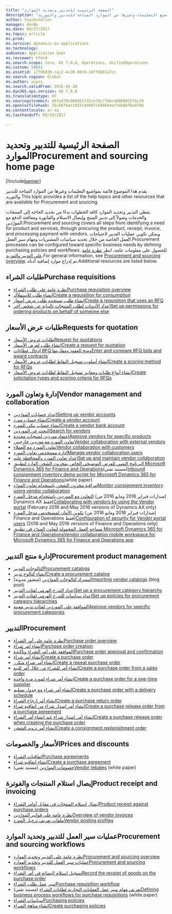 ```yaml
---
title: "الصفحة الرئيسية للتدبير وتحديد الموارد"
description: "يقدم هذا الموضوع قائمة بمواضيع التعليمات وغيرها من الموارد المتاحة للتدبير والتوريد."
author: YuyuScheller
manager: AnnBe
ms.date: 09/27/2017
ms.topic: article
ms.prod: 
ms.service: dynamics-ax-applications
ms.technology: 
audience: Application User
ms.reviewer: kfend
ms.search.scope: Core, AX 7.0.0, Operations, UnifiedOperations
ms.custom: 50651
ms.assetid: 17f06036-cac2-4c28-8dc6-1dff6b81a7cc
ms.search.region: Global
ms.author: yuyus
ms.search.validFrom: 2016-02-28
ms.dyn365.ops.version: AX 7.0.0
ms.translationtype: HT
ms.sourcegitcommit: d67ad79c068651f32ce7dc776bc460698557bc29
ms.openlocfilehash: 26cbbfbec1d2314d007cb880b4af1db8bf8a8786
ms.contentlocale: ar-sa
ms.lasthandoff: 09/29/2017

---
```


# <a name="procurement-and-sourcing-home-page"></a><span data-ttu-id="13d2c-103">الصفحة الرئيسية للتدبير وتحديد الموارد</span><span class="sxs-lookup"><span data-stu-id="13d2c-103">Procurement and sourcing home page</span></span>

[!include[banner](../includes/banner.md)]


<span data-ttu-id="13d2c-104">يقدم هذا الموضوع قائمة بمواضيع التعليمات وغيرها من الموارد المتاحة للتدبير والتوريد.</span><span class="sxs-lookup"><span data-stu-id="13d2c-104">This topic provides a list of the help topics and other resources that are available for Procurement and sourcing.</span></span>

<span data-ttu-id="13d2c-105">يغطي التدبير وتحديد الموارد كافة الخطوات بدءًا من تحديد الحاجة إلى المنتجات والخدمات وصولاً إلى تدبير المنتج وإيصال الاستلام والفاتورة ومعالجة الدفع مع المورّدين.</span><span class="sxs-lookup"><span data-stu-id="13d2c-105">Procurement and sourcing covers all steps from identifying a need for product and services, through procuring the product, receipt, invoice, and processing payment with vendors.</span></span> <span data-ttu-id="13d2c-106">ويمكن تكوين عمليات التدبير لاحتياجات العمل الخاصة من خلال تحديد سياسات المشتريات ومهام سير العمل.</span><span class="sxs-lookup"><span data-stu-id="13d2c-106">Procurement processes can be configured toward specific business needs by defining purchasing policies and workflows.</span></span> <span data-ttu-id="13d2c-107">للحصول على معلومات عامة، انظر [نظرة عامة على التدبير والتوريد‬](procurement-sourcing-overview.md).</span><span class="sxs-lookup"><span data-stu-id="13d2c-107">For general information, see [Procurement and sourcing overview](procurement-sourcing-overview.md).</span></span> <span data-ttu-id="13d2c-108">تم إدراج موارد إضافية أدناه.</span><span class="sxs-lookup"><span data-stu-id="13d2c-108">Additional resources are listed below.</span></span>

## <a name="purchase-requisitions"></a><span data-ttu-id="13d2c-109">طلبات الشراء</span><span class="sxs-lookup"><span data-stu-id="13d2c-109">Purchase requisitions</span></span>
-   [<span data-ttu-id="13d2c-110">نظرة عامة على طلب الشراء</span><span class="sxs-lookup"><span data-stu-id="13d2c-110">Purchase requisition overview</span></span>](purchase-requisitions-overview.md)
-   [<span data-ttu-id="13d2c-111">إنشاء طلب للاستهلاك</span><span class="sxs-lookup"><span data-stu-id="13d2c-111">Create a requisition for consumption</span></span>](tasks/create-requisition-consumption.md)
-   [<span data-ttu-id="13d2c-112">إنشاء طلب يستخدم طلب عرض أسعار</span><span class="sxs-lookup"><span data-stu-id="13d2c-112">Create a requisition that uses an RFQ</span></span>](tasks/create-requisition-uses-rfq.md)
-   [<span data-ttu-id="13d2c-113">إعداد الأذونات لطلب المنتجات بالنيابة عن شخص آخر</span><span class="sxs-lookup"><span data-stu-id="13d2c-113">Set up permissions for ordering products on behalf of someone else</span></span>](tasks/set-up-permissions-ordering-products.md)

## <a name="requests-for-quotation"></a><span data-ttu-id="13d2c-114">طلبات عرض الأسعار</span><span class="sxs-lookup"><span data-stu-id="13d2c-114">Requests for quotation</span></span>
-   [<span data-ttu-id="13d2c-115">طلبات عروض الأسعار</span><span class="sxs-lookup"><span data-stu-id="13d2c-115">Request for quotations</span></span>](request-quotations.md)
-   [<span data-ttu-id="13d2c-116">إنشاء طلب لعرض الأسعار</span><span class="sxs-lookup"><span data-stu-id="13d2c-116">Create a request for quotation</span></span>](tasks/create-request-quotation.md)
-   [<span data-ttu-id="13d2c-117">إدخال عطاءات RFQ ومنح العقود ومقارنتها</span><span class="sxs-lookup"><span data-stu-id="13d2c-117">Enter and compare RFQ bids and award contracts</span></span>](tasks/enter-compare-rfq-bids-award-contracts.md)
-   [<span data-ttu-id="13d2c-118">إنشاء أسلوب تسجيل النقاط لطلبات عروض الأسعار</span><span class="sxs-lookup"><span data-stu-id="13d2c-118">Create a scoring method for RFQs</span></span>](tasks/create-scoring-method-rfqs.md)
-   [<span data-ttu-id="13d2c-119">إنشاء أنواع طلبات ومعايير تسجيل النقاط‬ لطلبات عروض الأسعار</span><span class="sxs-lookup"><span data-stu-id="13d2c-119">Create solicitation types and scoring criteria for RFQs</span></span>](tasks/create-solicitation-types-scoring-criteria-rfqs.md)

## <a name="vendor-management-and-collaboration"></a><span data-ttu-id="13d2c-120">إدارة وتعاون المورد‬</span><span class="sxs-lookup"><span data-stu-id="13d2c-120">Vendor management and collaboration</span></span>
-   [<span data-ttu-id="13d2c-121">إعداد حسابات المورّدين</span><span class="sxs-lookup"><span data-stu-id="13d2c-121">Setting up vendor accounts</span></span>](set-up-vendor-accounts.md)
-   [<span data-ttu-id="13d2c-122">إنشاء حساب مورد</span><span class="sxs-lookup"><span data-stu-id="13d2c-122">Create a vendor account</span></span>](tasks/create-vendor-account.md)
-   [<span data-ttu-id="13d2c-123">إنشاء حساب بنكي للمورد</span><span class="sxs-lookup"><span data-stu-id="13d2c-123">Create a vendor bank account</span></span>](tasks/create-vendor-bank-account.md)
-   [<span data-ttu-id="13d2c-124">البحث عن الموردين</span><span class="sxs-lookup"><span data-stu-id="13d2c-124">Search for vendors</span></span>](tasks/search-vendors.md)
-   [<span data-ttu-id="13d2c-125">اعتماد موردين لمنتجات محددة</span><span class="sxs-lookup"><span data-stu-id="13d2c-125">Approve vendors for specific products</span></span>](tasks/approve-vendors-specific-products.md)
-   [<span data-ttu-id="13d2c-126">تعاون المورد مع موردين خارجيين</span><span class="sxs-lookup"><span data-stu-id="13d2c-126">Vendor collaboration with external vendors</span></span>](vendor-collaboration-work-external-vendors.md)
-   [<span data-ttu-id="13d2c-127">تعاون المورد مع العملاء</span><span class="sxs-lookup"><span data-stu-id="13d2c-127">Vendor collaboration with customers</span></span>](vendor-collaboration-work-customers-dynamics-365-operations.md)
-   [<span data-ttu-id="13d2c-128">إدارة مستخدمي تعاون المورد‬</span><span class="sxs-lookup"><span data-stu-id="13d2c-128">Manage vendor collaboration users</span></span>](manage-vendor-collaboration-users.md)
-   [<span data-ttu-id="13d2c-129">إعداد تعاون المورد والمحافظة عليه</span><span class="sxs-lookup"><span data-stu-id="13d2c-129">Set up and maintain vendor collaboration</span></span>](set-up-maintain-vendor-collaboration.md)
-   <span data-ttu-id="13d2c-130">[البرنامج النصي للعرض التوضيحي الخاص بمخزون الشحن الوارد لتطبيق Microsoft Dynamics 365 for Finance and Operations](https://mbs.microsoft.com/customersource/northamerica/AX/learning/documentation/white-papers/InboundConsignmentInventoryDemoScriptDynamics365Operations)(مستند تقني)</span><span class="sxs-lookup"><span data-stu-id="13d2c-130">[Inbound consignment inventory demo script for Microsoft Dynamics 365 for Finance and Operations](https://mbs.microsoft.com/customersource/northamerica/AX/learning/documentation/white-papers/InboundConsignmentInventoryDemoScriptDynamics365Operations)(white paper)</span></span>
-   [<span data-ttu-id="13d2c-131">مراقبة مخزون الشحن باستخدام تعاون المورّد</span><span class="sxs-lookup"><span data-stu-id="13d2c-131">Monitor consignment inventory using vendor collaboration</span></span>](../inventory/tasks/monitor-consignment-inventory-vendor-collaboration.md)
-   <span data-ttu-id="13d2c-132">[التعاون مع الموردين باستخدام مدخل المورد](collaborate-vendors-vendor-portal.md)  (إصدارات فبراير 2016 ومايو 2016 من Dynamics AX فقط)</span><span class="sxs-lookup"><span data-stu-id="13d2c-132">[Collaborating with vendors by using the Vendor portal](collaborate-vendors-vendor-portal.md)  (February 2016 and May 2016 versions of Dynamics AX only)</span></span>
-   <span data-ttu-id="13d2c-133">[تكوين الأمان لمستخدمي مدخل المورد](configure-security-vendor-portal-users.md) (إصدارات فبراير 2016 ومايو 2016 من Finance and Operations فقط)</span><span class="sxs-lookup"><span data-stu-id="13d2c-133">[Configuration of security for Vendor portal users](configure-security-vendor-portal-users.md) (2016 and May 2016 versions of Finance and Operations only)</span></span>
-   [<span data-ttu-id="13d2c-134">مساحة العمل المحمولة‬ لتعاون المورّد في تطبيق Microsoft Dynamics 365 for Finance and Operations</span><span class="sxs-lookup"><span data-stu-id="13d2c-134">Vendor collaboration mobile workspace for Microsoft Dynamics 365 for Finance and Operations app</span></span>](vendor-collaboration-mobile-workspace.md)

## <a name="procurement-product-management"></a><span data-ttu-id="13d2c-135">إدارة منتج التدبير</span><span class="sxs-lookup"><span data-stu-id="13d2c-135">Procurement product management</span></span>
-   [<span data-ttu-id="13d2c-136">كتالوجات التدبير</span><span class="sxs-lookup"><span data-stu-id="13d2c-136">Procurement catalogs</span></span>](procurement-catalogs.md)
-   [<span data-ttu-id="13d2c-137">إنشاء كتالوج تدبير</span><span class="sxs-lookup"><span data-stu-id="13d2c-137">Create a procurement catalog</span></span>](tasks/create-procurement-catalog.md)
-   <span data-ttu-id="13d2c-138">[استيراد كتالوجات المورّدين](https://blogs.msdn.microsoft.com/dynamicsaxscm/2016/05/25/vendor-catalogs-in-dynamics-ax/) (منشور مدونة)</span><span class="sxs-lookup"><span data-stu-id="13d2c-138">[Importing vendor catalogs](https://blogs.msdn.microsoft.com/dynamicsaxscm/2016/05/25/vendor-catalogs-in-dynamics-ax/) (blog post)</span></span>
-   [<span data-ttu-id="13d2c-139">إعداد التدرج الهرمي لفئات التدبير</span><span class="sxs-lookup"><span data-stu-id="13d2c-139">Set up a procurement category hierarchy</span></span>](tasks/set-up-procurement-category-hierarchy.md)
-   [<span data-ttu-id="13d2c-140">إعداد سياسات للتدرج الهرمي لفئات التدبير</span><span class="sxs-lookup"><span data-stu-id="13d2c-140">Set up policies for procurement category hierarchies</span></span>](tasks/set-up-policies-procurement-category-hierarchies.md)
-   [<span data-ttu-id="13d2c-141">الموافقة على الموردين لفئات تدبير معينة</span><span class="sxs-lookup"><span data-stu-id="13d2c-141">Approve vendors for specific procurement categories</span></span>](tasks/approve-vendors-specific-procurement-categories.md)

## <a name="procurement"></a><span data-ttu-id="13d2c-142">التدبير</span><span class="sxs-lookup"><span data-stu-id="13d2c-142">Procurement</span></span>
-   [<span data-ttu-id="13d2c-143">نظرة عامة على أمر الشراء</span><span class="sxs-lookup"><span data-stu-id="13d2c-143">Purchase order overview</span></span>](purchase-order-overview.md)
-   [<span data-ttu-id="13d2c-144">إنشاء أمر شراء</span><span class="sxs-lookup"><span data-stu-id="13d2c-144">Purchase order creation</span></span>](purchase-order-creation.md)
-   [<span data-ttu-id="13d2c-145">الموافقة على أمر الشراء وتأكيده</span><span class="sxs-lookup"><span data-stu-id="13d2c-145">Purchase order approval and confirmation</span></span>](purchase-order-approval-confirmation.md)
-   [<span data-ttu-id="13d2c-146">إنشاء أمر شراء</span><span class="sxs-lookup"><span data-stu-id="13d2c-146">Create a purchase order</span></span>](tasks/create-purchase-order.md)
-   [<span data-ttu-id="13d2c-147">إنشاء أمر شراء متكرر</span><span class="sxs-lookup"><span data-stu-id="13d2c-147">Create a repeat purchase order</span></span>](tasks/create-repeat-purchase-order.md)
-   [<span data-ttu-id="13d2c-148">إنشاء أمر للشراء من خلال أمر للبيع</span><span class="sxs-lookup"><span data-stu-id="13d2c-148">Create a purchase order from a sales order</span></span>](../sales-marketing/tasks/create-purchase-order-sales-order.md)
-   [<span data-ttu-id="13d2c-149">إنشاء أمر شراء لمورد مرة واحدة</span><span class="sxs-lookup"><span data-stu-id="13d2c-149">Create a purchase order for a one-time supplier</span></span>](tasks/create-purchase-order-one-time-supplier.md)
-   [<span data-ttu-id="13d2c-150">إنشاء أمر شراء مع جدول تسليم</span><span class="sxs-lookup"><span data-stu-id="13d2c-150">Create a purchase order with a delivery schedule</span></span>](tasks/create-purchase-order-delivery-schedule.md)
-   [<span data-ttu-id="13d2c-151">إنشاء أمر إرجاع الشراء</span><span class="sxs-lookup"><span data-stu-id="13d2c-151">Create a purchase return order</span></span>](tasks/create-purchase-return-order.md)
-   [<span data-ttu-id="13d2c-152">إنشاء أمر إصدار شراء من اتفاقية شراء</span><span class="sxs-lookup"><span data-stu-id="13d2c-152">Create a purchase release order from a purchase agreement</span></span>](tasks/create-purchase-release-order-purchase-agreement.md)
-   [<span data-ttu-id="13d2c-153">إنشاء أمر إصدار شراء عند إنشاء أمر الشراء</span><span class="sxs-lookup"><span data-stu-id="13d2c-153">Create a purchase release order when creating the purchase order</span></span>](tasks/create-purchase-release-order-creating-purchase-order.md)
-   [<span data-ttu-id="13d2c-154">إنشاء أمر تزويد الشحن</span><span class="sxs-lookup"><span data-stu-id="13d2c-154">Create a consignment replenishment order</span></span>](../inventory/tasks/create-consignment-replenishment-order.md)

## <a name="prices-and-discounts"></a><span data-ttu-id="13d2c-155">الأسعار والخصومات</span><span class="sxs-lookup"><span data-stu-id="13d2c-155">Prices and discounts</span></span>
-   [<span data-ttu-id="13d2c-156">اتفاقيات الشراء</span><span class="sxs-lookup"><span data-stu-id="13d2c-156">Purchase agreements</span></span>](purchase-agreements.md)
-   [<span data-ttu-id="13d2c-157">إنشاء اتفاقية شراء</span><span class="sxs-lookup"><span data-stu-id="13d2c-157">Create a purchase agreement</span></span>](tasks/create-purchase-agreement.md)
-   <span data-ttu-id="13d2c-158">[خصومات المورّدين](https://mbs.microsoft.com/customersource/northamerica/AX/learning/documentation/white-papers/Vendor_rebates) (مستند تقني)</span><span class="sxs-lookup"><span data-stu-id="13d2c-158">[Vendor rebates](https://mbs.microsoft.com/customersource/northamerica/AX/learning/documentation/white-papers/Vendor_rebates) (white paper)</span></span>

## <a name="product-receipt-and-invoicing"></a><span data-ttu-id="13d2c-159">إيصال استلام المنتجات والفوترة</span><span class="sxs-lookup"><span data-stu-id="13d2c-159">Product receipt and invoicing</span></span>
-   [<span data-ttu-id="13d2c-160">إيصال استلام المنتجات في مقابل أوامر الشراء</span><span class="sxs-lookup"><span data-stu-id="13d2c-160">Product receipt against purchase orders</span></span>](product-receipt-against-purchase-orders.md)
-   [<span data-ttu-id="13d2c-161">نظرة عامة على فواتير المورّدين</span><span class="sxs-lookup"><span data-stu-id="13d2c-161">Overview of vendor invoices</span></span>](../../financials/accounts-payable/vendor-invoices-overview.md)
-   [<span data-ttu-id="13d2c-162">ملفات تعريف ترحيل المورد</span><span class="sxs-lookup"><span data-stu-id="13d2c-162">Vendor posting profiles</span></span>](../../financials/accounts-payable/vendor-posting-profiles.md)

## <a name="procurement-and-sourcing-workflows"></a><span data-ttu-id="13d2c-163">عمليات سير العمل للتدبير وتحديد الموارد</span><span class="sxs-lookup"><span data-stu-id="13d2c-163">Procurement and sourcing workflows</span></span>
-   [<span data-ttu-id="13d2c-164">نظرة عامة على التدبير وتحديد الموارد</span><span class="sxs-lookup"><span data-stu-id="13d2c-164">Procurement and sourcing overview</span></span>](procurement-sourcing-overview.md)
-   [<span data-ttu-id="13d2c-165">عمليات سير العمل للتدبير وتحديد الموارد</span><span class="sxs-lookup"><span data-stu-id="13d2c-165">Procurement and sourcing workflows</span></span>](procurement-sourcing-workflows.md)
-   [<span data-ttu-id="13d2c-166">تسجيل استلام البضائع في أمر الشراء</span><span class="sxs-lookup"><span data-stu-id="13d2c-166">Record the receipt of goods on the purchase order</span></span>](tasks/record-receipt-goods-purchase-order.md)
-   [<span data-ttu-id="13d2c-167">سير عمل طلب الشراء</span><span class="sxs-lookup"><span data-stu-id="13d2c-167">Purchase requisition workflow</span></span>](purchase-requisitions-workflow.md)
-   <span data-ttu-id="13d2c-168">[تعريف مهام سير عمل العمليات التجارية لطلبات الشراء](https://mbs.microsoft.com/customersource/Global/AX/learning/documentation/white-papers/Defining_business_process_workflows_for_purchase_requisitions) (مستند تقني)</span><span class="sxs-lookup"><span data-stu-id="13d2c-168">[Defining business process workflows for purchase requisitions](https://mbs.microsoft.com/customersource/Global/AX/learning/documentation/white-papers/Defining_business_process_workflows_for_purchase_requisitions) (white paper)</span></span>
-   [<span data-ttu-id="13d2c-169">سياسات الشراء</span><span class="sxs-lookup"><span data-stu-id="13d2c-169">Purchasing policies</span></span>](purchase-policies.md)
-   [<span data-ttu-id="13d2c-170">إنشاء مناهج الشراء</span><span class="sxs-lookup"><span data-stu-id="13d2c-170">Create purchasing policies</span></span>](tasks/create-purchasing-policies.md)







